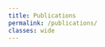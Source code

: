 ```yaml
---
title: Publications
permalink: /publications/
classes: wide
---
```

<script src="https://bibbase.org/show?bib=https%3A%2F%2Fraw.githubusercontent.com%2Fgpes%2Fgpes.github.io%2Fmaster%2Fpublications.bib&jsonp=1"></script>
